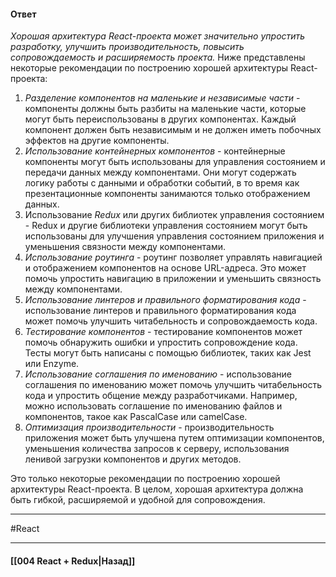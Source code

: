 #### Ответ

*Хорошая архитектура React-проекта может значительно упростить разработку, улучшить производительность, повысить сопровождаемость и расширяемость проекта.* Ниже представлены некоторые рекомендации по построению хорошей архитектуры React-проекта:

1. *Разделение компонентов на маленькие и независимые части* - компоненты должны быть разбиты на маленькие части, которые могут быть переиспользованы в других компонентах. Каждый компонент должен быть независимым и не должен иметь побочных эффектов на другие компоненты.
2. *Использование контейнерных компонентов* - контейнерные компоненты могут быть использованы для управления состоянием и передачи данных между компонентами. Они могут содержать логику работы с данными и обработки событий, в то время как презентационные компоненты занимаются только отображением данных.
3. Использование *Redux* или других библиотек управления состоянием - Redux и другие библиотеки управления состоянием могут быть использованы для улучшения управления состоянием приложения и уменьшения связности между компонентами.
4. *Использование роутинга* - роутинг позволяет управлять навигацией и отображением компонентов на основе URL-адреса. Это может помочь упростить навигацию в приложении и уменьшить связность между компонентами.
5. *Использование линтеров и правильного форматирования кода* - использование линтеров и правильного форматирования кода может помочь улучшить читабельность и сопровождаемость кода.
6. *Тестирование компонентов* - тестирование компонентов может помочь обнаружить ошибки и упростить сопровождение кода. Тесты могут быть написаны с помощью библиотек, таких как Jest или Enzyme.
7. *Использование соглашения по именованию* - использование соглашения по именованию может помочь улучшить читабельность кода и упростить общение между разработчиками. Например, можно использовать соглашение по именованию файлов и компонентов, такое как PascalCase или camelCase.
8. *Оптимизация производительности* - производительность приложения может быть улучшена путем оптимизации компонентов, уменьшения количества запросов к серверу, использования ленивой загрузки компонентов и других методов.

Это только некоторые рекомендации по построению хорошей архитектуры React-проекта. В целом, хорошая архитектура должна быть гибкой, расширяемой и удобной для сопровождения.

____
#React

____

#### [[004 React + Redux|Назад]]
